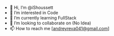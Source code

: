 - 👋 Hi, I’m @iShoussett
- 👀 I’m interested in Code 
- 🌱 I’m currently learning FullStack
- 💞️ I’m looking to collaborate on (No Idea)
- 📫 How to reach me [andreyreva041@gmail.com]

<!---
iShoussett/iShoussett is a ✨ special ✨ repository because its `README.md` (this file) appears on your GitHub profile.
You can click the Preview link to take a look at your changes.
--->
